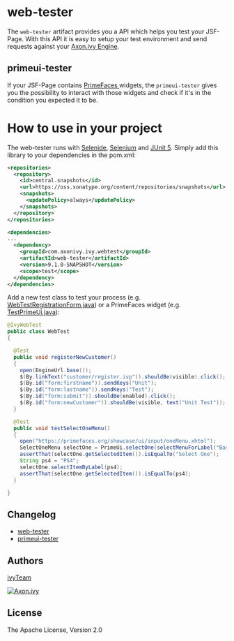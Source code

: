 # web-tester
The `web-tester` artifact provides you a API which helps you test your JSF-Page.
With this API it is easy to setup your test environment and send requests
against your [Axon.ivy Engine](https://developer.axonivy.com/download). 

## primeui-tester
If your JSF-Page contains [PrimeFaces ](https://www.primefaces.org/showcase/)
widgets, the `primeui-tester` gives you the possibility to interact with those
widgets and check if it's in the condition you expected it to be. 

# How to use in your project
The web-tester runs with [Selenide](https://selenide.org/),
[Selenium](https://selenium.dev/projects/) and [JUnit
5](https://junit.org/junit5/). Simply add this library to your dependencies in
the pom.xml:

```xml
<repositories>
  <repository>
    <id>central.snapshots</id>
    <url>https://oss.sonatype.org/content/repositories/snapshots</url>
    <snapshots>
      <updatePolicy>always</updatePolicy>
    </snapshots>
  </repository>
</repositories>

<dependencies>
...
  <dependency>
    <groupId>com.axonivy.ivy.webtest</groupId>
    <artifactId>web-tester</artifactId>
    <version>9.1.0-SNAPSHOT</version>
    <scope>test</scope>
  </dependency>
</dependencies>
```

Add a new test class to test your process (e.g.
[WebTestRegistrationForm.java](https://github.com/axonivy/project-build-examples/blob/master/compile-test/crmIntegrationTests/src_test/ch/ivyteam/integrationtest/WebTestRegistrationForm.java))
or a PrimeFaces widget (e.g.
[TestPrimeUi.java](primeui-tester/src/test/java/com/axonivy/ivy/webtest/primeui/TestPrimeUi.java)):

```java
@IvyWebTest
public class WebTest
{

  @Test
  public void registerNewCustomer()
  {
    open(EngineUrl.base());
    $(By.linkText("customer/register.ivp")).shouldBe(visible).click();
    $(By.id("form:firstname")).sendKeys("Unit");
    $(By.id("form:lastname")).sendKeys("Test");
    $(By.id("form:submit")).shouldBe(enabled).click();
    $(By.id("form:newCustomer")).shouldBe(visible, text("Unit Test"));
  }

  @Test
  public void testSelectOneMenu()
  {
    open("https://primefaces.org/showcase/ui/input/oneMenu.xhtml");
    SelectOneMenu selectOne = PrimeUi.selectOne(selectMenuForLabel("Basic:"));
    assertThat(selectOne.getSelectedItem()).isEqualTo("Select One");
    String ps4 = "PS4";
    selectOne.selectItemByLabel(ps4);
    assertThat(selectOne.getSelectedItem()).isEqualTo(ps4);
  }

}
```

## Changelog
- [web-tester](web-tester/CHANGELOG.md)
- [primeui-tester](primeui-tester/CHANGELOG.md)

## Authors

[ivyTeam](https://developer.axonivy.com/)

[![Axon.ivy](https://www.axonivy.com/hubfs/brand/axonivy-logo-black.svg)](http://www.axonivy.com)


## License
The Apache License, Version 2.0
